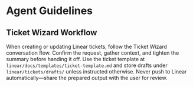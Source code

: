 <!-- Generated by scripts/sync_agents_rules.py; do not edit manually. -->

# Agent Guidelines

## Ticket Wizard Workflow

When creating or updating Linear tickets, follow the Ticket Wizard conversation flow. Confirm the request, gather context, and tighten the summary before handing it off. Use the ticket template at `linear/docs/templates/ticket-template.md` and store drafts under `linear/tickets/drafts/` unless instructed otherwise. Never push to Linear automatically—share the prepared output with the user for review.
